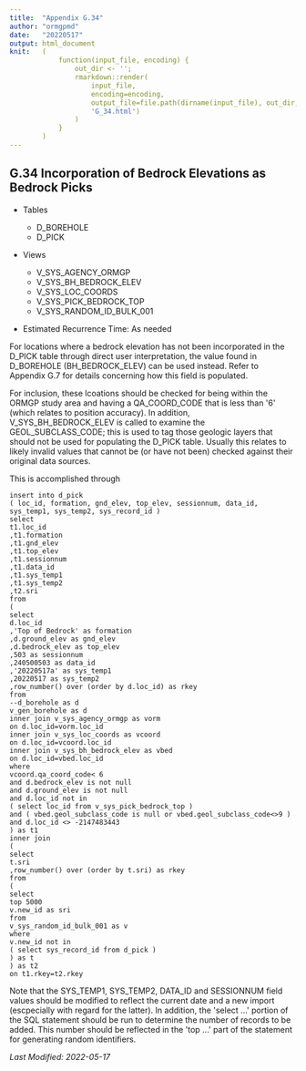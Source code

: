 ```yaml
---
title:  "Appendix G.34"
author: "ormgpmd"
date:   "20220517"
output: html_document
knit:   (
            function(input_file, encoding) {
                out_dir <- '';
                rmarkdown::render(
                    input_file,
                    encoding=encoding,
                    output_file=file.path(dirname(input_file), out_dir,
                    'G_34.html')
                )
            }
        )
---
```


## G.34 Incorporation of Bedrock Elevations as Bedrock Picks

* Tables
    + D_BOREHOLE
    + D_PICK

* Views 
    + V_SYS_AGENCY_ORMGP
    + V_SYS_BH_BEDROCK_ELEV
    + V_SYS_LOC_COORDS
    + V_SYS_PICK_BEDROCK_TOP
    + V_SYS_RANDOM_ID_BULK_001

* Estimated Recurrence Time: As needed

For locations where a bedrock elevation has not been incorporated in the
D_PICK table through direct user interpretation, the value found in D_BOREHOLE
(BH_BEDROCK_ELEV) can be used instead.  Refer to Appendix G.7 for details
concerning how this field is populated.

For inclusion, these lcoations should be checked for being within the ORMGP
study area and having a QA_COORD_CODE that is less than '6' (which relates to
position accuracy).  In addition, V_SYS_BH_BEDROCK_ELEV is called to examine
the GEOL_SUBCLASS_CODE; this is used to tag those geologic layers that should
not be used for populating the D_PICK table.  Usually this relates to likely
invalid values that cannot be (or have not been) checked against their
original data sources.

This is accomplished through

    insert into d_pick
    ( loc_id, formation, gnd_elev, top_elev, sessionnum, data_id, sys_temp1, sys_temp2, sys_record_id )
    select
    t1.loc_id
    ,t1.formation
    ,t1.gnd_elev
    ,t1.top_elev
    ,t1.sessionnum
    ,t1.data_id
    ,t1.sys_temp1
    ,t1.sys_temp2
    ,t2.sri
    from 
    (
    select
    d.loc_id
    ,'Top of Bedrock' as formation
    ,d.ground_elev as gnd_elev
    ,d.bedrock_elev as top_elev
    ,503 as sessionnum
    ,240500503 as data_id
    ,'20220517a' as sys_temp1
    ,20220517 as sys_temp2
    ,row_number() over (order by d.loc_id) as rkey
    from 
    --d_borehole as d
    v_gen_borehole as d
    inner join v_sys_agency_ormgp as vorm
    on d.loc_id=vorm.loc_id
    inner join v_sys_loc_coords as vcoord
    on d.loc_id=vcoord.loc_id
    inner join v_sys_bh_bedrock_elev as vbed
    on d.loc_id=vbed.loc_id
    where
    vcoord.qa_coord_code< 6
    and d.bedrock_elev is not null
    and d.ground_elev is not null
    and d.loc_id not in
    ( select loc_id from v_sys_pick_bedrock_top )
    and ( vbed.geol_subclass_code is null or vbed.geol_subclass_code<>9 )
    and d.loc_id <> -2147483443
    ) as t1
    inner join
    (
    select
    t.sri
    ,row_number() over (order by t.sri) as rkey
    from 
    (
    select
    top 5000
    v.new_id as sri
    from 
    v_sys_random_id_bulk_001 as v
    where 
    v.new_id not in
    ( select sys_record_id from d_pick )
    ) as t
    ) as t2
    on t1.rkey=t2.rkey

Note that the SYS_TEMP1, SYS_TEMP2, DATA_ID and SESSIONNUM field values should be
modified to reflect the current date and a new import (escpecially with regard
for the latter).  In addition, the 'select ...' portion of the SQL statement
should be run to determine the number of records to be added.  This number
should be reflected in the 'top ...' part of the statement for generating
random identifiers.  

*Last Modified: 2022-05-17*
